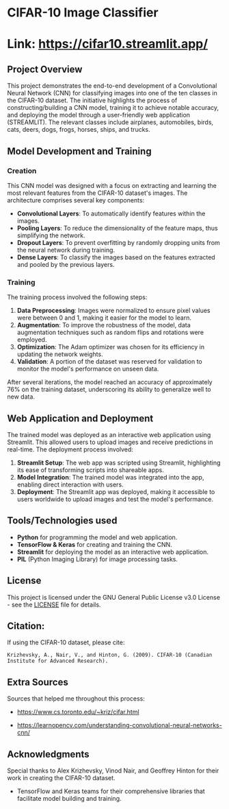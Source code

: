 # CIFAR-10 Image Classifier

# Link: https://cifar10.streamlit.app/
## Project Overview

This project demonstrates the end-to-end development of a Convolutional Neural Network (CNN) for classifying images into one of the ten classes in the CIFAR-10 dataset. The initiative highlights the process of constructing/building a CNN model, training it to achieve notable accuracy, and deploying the model through a user-friendly web application (STREAMLIT). The relevant classes include airplanes, automobiles, birds, cats, deers, dogs, frogs, horses, ships, and trucks.

## Model Development and Training

### Creation

This CNN model was designed with a focus on extracting and learning the most relevant features from the CIFAR-10 dataset's images. The architecture comprises several key components:

- **Convolutional Layers**: To automatically identify features within the images.
- **Pooling Layers**: To reduce the dimensionality of the feature maps, thus simplifying the network.
- **Dropout Layers**: To prevent overfitting by randomly dropping units from the neural network during training.
- **Dense Layers**: To classify the images based on the features extracted and pooled by the previous layers.

### Training

The training process involved the following steps:

1. **Data Preprocessing**: Images were normalized to ensure pixel values were between 0 and 1, making it easier for the model to learn.
2. **Augmentation**: To improve the robustness of the model, data augmentation techniques such as random flips and rotations were employed.
3. **Optimization**: The Adam optimizer was chosen for its efficiency in updating the network weights.
4. **Validation**: A portion of the dataset was reserved for validation to monitor the model's performance on unseen data.

After several iterations, the model reached an accuracy of approximately 76% on the training dataset, underscoring its ability to generalize well to new data.

## Web Application and Deployment

The trained model was deployed as an interactive web application using Streamlit. This allowed users to upload images and receive predictions in real-time. The deployment process involved:

1. **Streamlit Setup**: The web app was scripted using Streamlit, highlighting its ease of transforming scripts into shareable apps.
2. **Model Integration**: The trained model was integrated into the app, enabling direct interaction with users.
3. **Deployment**: The Streamlit app was deployed, making it accessible to users worldwide to upload images and test the model's performance.

## Tools/Technologies used

- **Python** for programming the model and web application.
- **TensorFlow & Keras** for creating and training the CNN.
- **Streamlit** for deploying the model as an interactive web application.
- **PIL** (Python Imaging Library) for image processing tasks.

## License

This project is licensed under the GNU General Public License v3.0 License - see the [LICENSE](LICENSE) file for details.

## Citation:
If using the CIFAR-10 dataset, please cite:
```
Krizhevsky, A., Nair, V., and Hinton, G. (2009). CIFAR-10 (Canadian Institute for Advanced Research).
```

## Extra Sources
Sources that helped me throughout this process:

- https://www.cs.toronto.edu/~kriz/cifar.html

- https://learnopencv.com/understanding-convolutional-neural-networks-cnn/

## Acknowledgments
Special thanks to Alex Krizhevsky, Vinod Nair, and Geoffrey Hinton for their work in creating the CIFAR-10 dataset.

- TensorFlow and Keras teams for their comprehensive libraries that facilitate model building and training.
